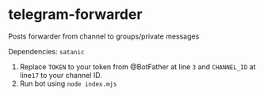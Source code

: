 # telegram-forwarder
Posts forwarder from channel to groups/private messages

Dependencies: `satanic`

1) Replace `TOKEN` to your token from @BotFather at line `3` and `CHANNEL_ID` at line`17` to your channel ID.
2) Run bot using `node index.mjs`
